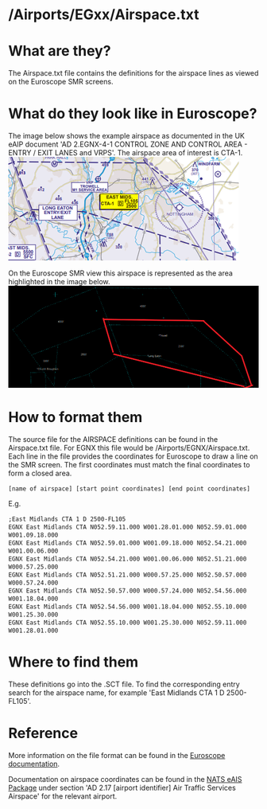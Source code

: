 # /Airports/EGxx/Airspace.txt
# What are they?
The Airspace.txt file contains the definitions for the airspace lines as viewed on the Euroscope SMR screens.

# What do they look like in Euroscope?
The image below shows the example airspace as documented in the UK eAIP document 'AD 2.EGNX-4-1 CONTROL ZONE AND CONTROL AREA - ENTRY / EXIT LANES and VRPS'. The airspace area of interest is CTA-1. 
![eAIP representation of EGNX CTA-1](images/airspace-eaip-cta1.png)

On the Euroscope SMR view this airspace is represented as the area highlighted in the image below.
![Euroscope representation of EGNX CTA-1](images/airspace-es.png)

# How to format them
The source file for the AIRSPACE definitions can be found in the Airspace.txt file. For EGNX this file would be /Airports/EGNX/Airspace.txt. Each line in the file provides the coordinates for Euroscope to draw a line on the SMR screen. The first coordinates must match the final coordinates to form a closed area. 

    [name of airspace] [start point coordinates] [end point coordinates]

E.g. 

    ;East Midlands CTA 1 D 2500-FL105
    EGNX East Midlands CTA N052.59.11.000 W001.28.01.000 N052.59.01.000 W001.09.18.000
    EGNX East Midlands CTA N052.59.01.000 W001.09.18.000 N052.54.21.000 W001.00.06.000
    EGNX East Midlands CTA N052.54.21.000 W001.00.06.000 N052.51.21.000 W000.57.25.000
    EGNX East Midlands CTA N052.51.21.000 W000.57.25.000 N052.50.57.000 W000.57.24.000
    EGNX East Midlands CTA N052.50.57.000 W000.57.24.000 N052.54.56.000 W001.18.04.000
    EGNX East Midlands CTA N052.54.56.000 W001.18.04.000 N052.55.10.000 W001.25.30.000
    EGNX East Midlands CTA N052.55.10.000 W001.25.30.000 N052.59.11.000 W001.28.01.000

# Where to find them
These definitions go into the .SCT file. To find the corresponding entry search for the airspace name, for example 'East Midlands CTA 1 D 2500-FL105'.

# Reference
More information on the file format can be found in the [Euroscope documentation](https://www.euroscope.hu/wp/ese-files-description/).

Documentation on airspace coordinates can be found in the [NATS eAIS Package](https://www.aurora.nats.co.uk/htmlAIP/Publications/2020-12-03-AIRAC/html/index-en-GB.html) under section 'AD 2.17 [airport identifier] Air Traffic Services Airspace' for the relevant airport. 
